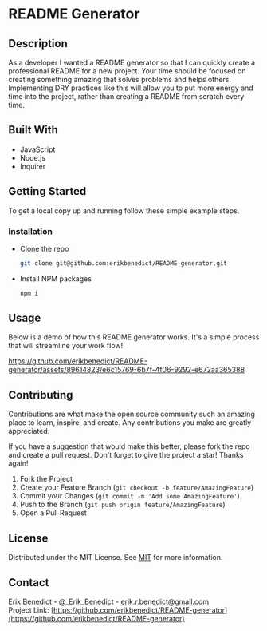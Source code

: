 # README Generator

## Description

As a developer I wanted a README generator so that I can quickly create a professional README for a new project. Your time should be focused on creating something amazing that solves problems and helps others. Implementing DRY practices like this will allow you to put more energy and time into the project, rather than creating a README from scratch every time.

## Built With

- JavaScript
- Node.js
- Inquirer

## Getting Started

To get a local copy up and running follow these simple example steps.

### Installation

- Clone the repo
  ```sh
  git clone git@github.com:erikbenedict/README-generator.git
  ```
- Install NPM packages
  ```sh
  npm i
  ```

## Usage

Below is a demo of how this README generator works. It's a simple process that will streamline your work flow!

https://github.com/erikbenedict/README-generator/assets/89614823/e6c15769-6b7f-4f06-9292-e672aa365388

## Contributing

Contributions are what make the open source community such an amazing place to learn, inspire, and create. Any contributions you make are greatly appreciated.

If you have a suggestion that would make this better, please fork the repo and create a pull request. Don't forget to give the project a star! Thanks again!

1. Fork the Project
2. Create your Feature Branch (`git checkout -b feature/AmazingFeature`)
3. Commit your Changes (`git commit -m 'Add some AmazingFeature'`)
4. Push to the Branch (`git push origin feature/AmazingFeature`)
5. Open a Pull Request

## License

Distributed under the MIT License. See [MIT](https://choosealicense.com/licenses/mit/) for more information.

## Contact

Erik Benedict - [@\_Erik_Benedict](https://twitter.com/_Erik_Benedict) - erik.r.benedict@gmail.com </br>
Project Link: [https://github.com/erikbenedict/README-generator](https://github.com/erikbenedict/README-generator)
